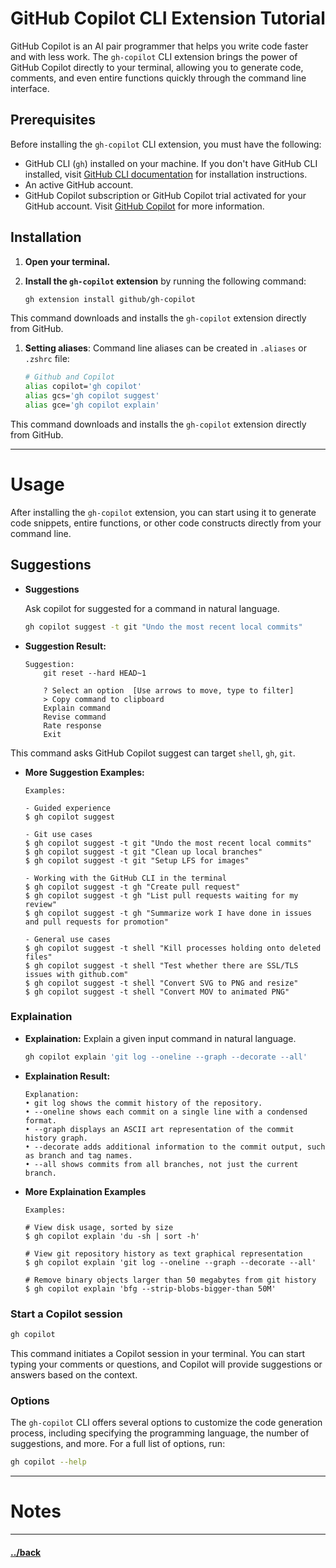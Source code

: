 # GitHub Copilot CLI Extension Tutorial

GitHub Copilot is an AI pair programmer that helps you write code faster and with less work. The `gh-copilot` CLI extension brings the power of GitHub Copilot directly to your terminal, allowing you to generate code, comments, and even entire functions quickly through the command line interface.

## Prerequisites

Before installing the `gh-copilot` CLI extension, you must have the following:
- GitHub CLI (`gh`) installed on your machine. If you don't have GitHub CLI installed, visit [GitHub CLI documentation](https://cli.github.com/manual/installation) for installation instructions.
- An active GitHub account.
- GitHub Copilot subscription or GitHub Copilot trial activated for your GitHub account. Visit [GitHub Copilot](https://copilot.github.com/) for more information.

## Installation

1. **Open your terminal.**

2. **Install the `gh-copilot` extension** by running the following command:

    ```bash
    gh extension install github/gh-copilot
    ```

This command downloads and installs the `gh-copilot` extension directly from GitHub.


1. **Setting aliases**:
   Command line aliases can be created in `.aliases` or `.zshrc` file:

    ```bash
    # Github and Copilot
    alias copilot='gh copilot'
    alias gcs='gh copilot suggest'
    alias gce='gh copilot explain'
    ```

This command downloads and installs the `gh-copilot` extension directly from GitHub.


---
# Usage

After installing the `gh-copilot` extension, you can start using it to generate code snippets, entire functions, or other code constructs directly from your command line.


## Suggestions

- **Suggestions**

    Ask copilot for suggested for a command in natural language.

    ```bash
    gh copilot suggest -t git "Undo the most recent local commits"
    ```

- **Suggestion Result:**
    ```
    Suggestion:
        git reset --hard HEAD~1
        
        ? Select an option  [Use arrows to move, type to filter]
        > Copy command to clipboard
        Explain command
        Revise command
        Rate response
        Exit
  ```

This command asks GitHub Copilot suggest can target `shell`, `gh`, `git`.


- **More Suggestion Examples:**
    ```
    Examples:

    - Guided experience
    $ gh copilot suggest

    - Git use cases
    $ gh copilot suggest -t git "Undo the most recent local commits" 
    $ gh copilot suggest -t git "Clean up local branches" 
    $ gh copilot suggest -t git "Setup LFS for images" 

    - Working with the GitHub CLI in the terminal
    $ gh copilot suggest -t gh "Create pull request"
    $ gh copilot suggest -t gh "List pull requests waiting for my review"
    $ gh copilot suggest -t gh "Summarize work I have done in issues and pull requests for promotion"

    - General use cases
    $ gh copilot suggest -t shell "Kill processes holding onto deleted files"
    $ gh copilot suggest -t shell "Test whether there are SSL/TLS issues with github.com"
    $ gh copilot suggest -t shell "Convert SVG to PNG and resize"
    $ gh copilot suggest -t shell "Convert MOV to animated PNG"
    ```



### Explaination

- **Explaination:** Explain a given input command in natural language.

    ```bash
    gh copilot explain 'git log --oneline --graph --decorate --all'
    ```

- **Explaination Result:**
    ```
    Explanation:                       
    • git log shows the commit history of the repository.
    • --oneline shows each commit on a single line with a condensed format.
    • --graph displays an ASCII art representation of the commit history graph.
    • --decorate adds additional information to the commit output, such as branch and tag names.
    • --all shows commits from all branches, not just the current branch.  
  ```



- **More Explaination Examples**
    ```
    Examples:

    # View disk usage, sorted by size
    $ gh copilot explain 'du -sh | sort -h'

    # View git repository history as text graphical representation
    $ gh copilot explain 'git log --oneline --graph --decorate --all'

    # Remove binary objects larger than 50 megabytes from git history
    $ gh copilot explain 'bfg --strip-blobs-bigger-than 50M'
    ```



### Start a Copilot session

  ```sh
  gh copilot
  ```

  This command initiates a Copilot session in your terminal. You can start typing your comments or questions, and Copilot will provide suggestions or answers based on the context.


### Options

The `gh-copilot` CLI offers several options to customize the code generation process, including specifying the programming language, the number of suggestions, and more. For a full list of options, run:

```bash
gh copilot --help
```





--- 
# Notes
> 

---

#### [../back](../README.md)
